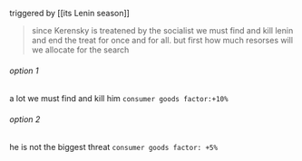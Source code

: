 
triggered by [[its Lenin season]]

> since Kerensky is treatened by the  socialist we must find and kill lenin and end the treat for once and for all. but first how much resorses will we allocate for the search

###### option 1 
a lot we must find and kill him 
`consumer goods factor:+10%` 
###### option 2 
he is not the biggest threat
`consumer goods factor: +5%` 
